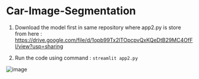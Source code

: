 # Car-Image-Segmentation


1. Download the model first in same repository where app2.py is store from here : https://drive.google.com/file/d/1opb99Tx2lTOpcpvQxKQeDtB29MC4OfFI/view?usp=sharing 

2. Run the code using command : `streamlit app2.py`


![image](https://github.com/Manraj-Mann/Car-Image-Segmentation/assets/81899682/d446c230-43ca-4ede-84d6-58276212d0db)

